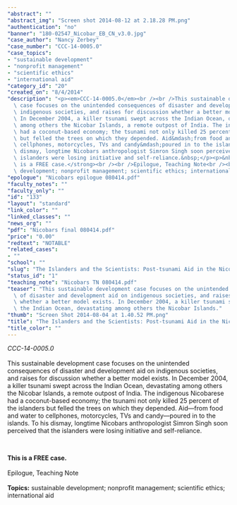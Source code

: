 ```yaml
---
"abstract": ""
"abstract_img": "Screen shot 2014-08-12 at 2.18.28 PM.png"
"authentication": "no"
"banner": "180-02547_Nicobar_EB_CN_v3.0.jpg"
"case_author": "Nancy Zerbey"
"case_number": "CCC-14-0005.0"
"case_topics":
- "sustainable development"
- "nonprofit management"
- "scientific ethics"
- "international aid"
"category_id": "20"
"created_on": "8/4/2014"
"description": "<p><em>CCC-14-0005.0</em><br /><br />This sustainable development\
  \ case focuses on the unintended consequences of disaster and development aid on\
  \ indigenous societies, and raises for discussion whether a better model exists.\
  \ In December 2004, a killer tsunami swept across the Indian Ocean, devastating\
  \ among others the Nicobar Islands, a remote outpost of India. The indigenous Nicobarese\
  \ had a coconut-based economy; the tsunami not only killed 25 percent of the islanders\
  \ but felled the trees on which they depended. Aid&mdash;from food and water to\
  \ cellphones, motorcycles, TVs and candy&mdash;poured in to the islands. To his\
  \ dismay, longtime Nicobars anthropologist Simron Singh soon perceived that the\
  \ islanders were losing initiative and self-reliance.&nbsp;</p><p>&nbsp;</p><p><strong>This\
  \ is a FREE case.</strong><br /><br />Epilogue, Teaching Note<br /><br /><strong>Topics:</strong>&nbsp;sustainable\
  \ development; nonprofit management; scientific ethics; international aid</p>"
"epologue": "Nicobars epilogue 080414.pdf"
"faculty_notes": ""
"faculty_only": ""
"id": "133"
"layout": "standard"
"link_color": ""
"linked_classes": ""
"news_org": ""
"pdf": "Nicobars final 080414.pdf"
"price": "0.00"
"redtext": "NOTABLE"
"related_cases":
- ""
"school": ""
"slug": "The Islanders and the Scientists: Post-tsunami Aid in the Nicobars"
"status_id": "1"
"teaching_note": "Nicobars TN 080414.pdf"
"teaser": "This sustainable development case focuses on the unintended consequences\
  \ of disaster and development aid on indigenous societies, and raises for discussion\
  \ whether a better model exists. In December 2004, a killer tsunami swept across\
  \ the Indian Ocean, devastating among others the Nicobar Islands."
"thumb": "Screen Shot 2014-08-04 at 1.40.52 PM.png"
"title": "The Islanders and the Scientists: Post-tsunami Aid in the Nicobars"
"title_color": ""
---
```

<p><em>CCC-14-0005.0</em><br /><br />This sustainable development case focuses on the unintended consequences of disaster and development aid on indigenous societies, and raises for discussion whether a better model exists. In December 2004, a killer tsunami swept across the Indian Ocean, devastating among others the Nicobar Islands, a remote outpost of India. The indigenous Nicobarese had a coconut-based economy; the tsunami not only killed 25 percent of the islanders but felled the trees on which they depended. Aid&mdash;from food and water to cellphones, motorcycles, TVs and candy&mdash;poured in to the islands. To his dismay, longtime Nicobars anthropologist Simron Singh soon perceived that the islanders were losing initiative and self-reliance.&nbsp;</p><p>&nbsp;</p><p><strong>This is a FREE case.</strong><br /><br />Epilogue, Teaching Note<br /><br /><strong>Topics:</strong>&nbsp;sustainable development; nonprofit management; scientific ethics; international aid</p>